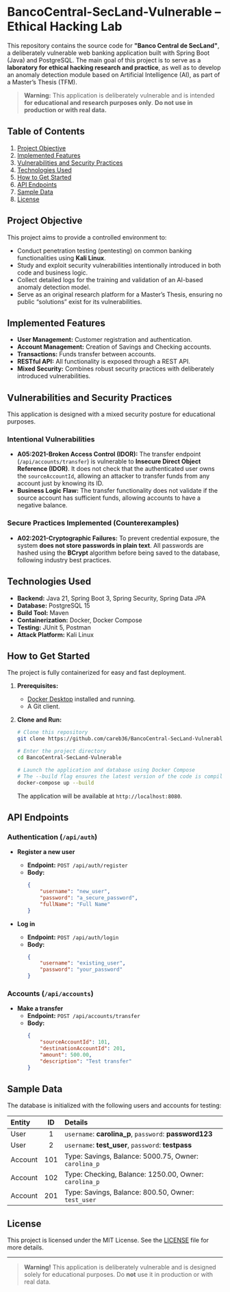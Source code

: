 # BancoCentral-SecLand-Vulnerable – Ethical Hacking Lab

This repository contains the source code for **"Banco Central de SecLand"**, a deliberately vulnerable web banking application built with Spring Boot (Java) and PostgreSQL. The main goal of this project is to serve as a **laboratory for ethical hacking research and practice**, as well as to develop an anomaly detection module based on Artificial Intelligence (AI), as part of a Master’s Thesis (TFM).

> **Warning:** This application is deliberately vulnerable and is intended **for educational and research purposes only**. **Do not use in production or with real data.**

## Table of Contents
1. [Project Objective](#project-objective)
2. [Implemented Features](#implemented-features)
3. [Vulnerabilities and Security Practices](#vulnerabilities-and-security-practices)
4. [Technologies Used](#technologies-used)
5. [How to Get Started](#how-to-get-started)
6. [API Endpoints](#api-endpoints)
7. [Sample Data](#sample-data)
8. [License](#license)

## Project Objective

This project aims to provide a controlled environment to:
* Conduct penetration testing (pentesting) on common banking functionalities using **Kali Linux**.
* Study and exploit security vulnerabilities intentionally introduced in both code and business logic.
* Collect detailed logs for the training and validation of an AI-based anomaly detection model.
* Serve as an original research platform for a Master’s Thesis, ensuring no public “solutions” exist for its vulnerabilities.

## Implemented Features

* **User Management:** Customer registration and authentication.
* **Account Management:** Creation of Savings and Checking accounts.
* **Transactions:** Funds transfer between accounts.
* **RESTful API:** All functionality is exposed through a REST API.
* **Mixed Security:** Combines robust security practices with deliberately introduced vulnerabilities.

## Vulnerabilities and Security Practices

This application is designed with a mixed security posture for educational purposes.

### Intentional Vulnerabilities

* **A05:2021-Broken Access Control (IDOR):** The transfer endpoint (`/api/accounts/transfer`) is vulnerable to **Insecure Direct Object Reference (IDOR)**. It does not check that the authenticated user owns the `sourceAccountId`, allowing an attacker to transfer funds from any account just by knowing its ID.
* **Business Logic Flaw:** The transfer functionality does not validate if the source account has sufficient funds, allowing accounts to have a negative balance.

### Secure Practices Implemented (Counterexamples)

* **A02:2021-Cryptographic Failures:** To prevent credential exposure, the system **does not store passwords in plain text**. All passwords are hashed using the **BCrypt** algorithm before being saved to the database, following industry best practices.

## Technologies Used

* **Backend:** Java 21, Spring Boot 3, Spring Security, Spring Data JPA
* **Database:** PostgreSQL 15
* **Build Tool:** Maven
* **Containerization:** Docker, Docker Compose
* **Testing:** JUnit 5, Postman
* **Attack Platform:** Kali Linux

## How to Get Started

The project is fully containerized for easy and fast deployment.

1.  **Prerequisites:**
    * [Docker Desktop](https://www.docker.com/products/docker-desktop) installed and running.
    * A Git client.

2.  **Clone and Run:**
    ```bash
    # Clone this repository
    git clone https://github.com/careb36/BancoCentral-SecLand-Vulnerable.git

    # Enter the project directory
    cd BancoCentral-SecLand-Vulnerable

    # Launch the application and database using Docker Compose
    # The --build flag ensures the latest version of the code is compiled
    docker-compose up --build
    ```
    The application will be available at `http://localhost:8080`.

## API Endpoints

### Authentication (`/api/auth`)

* **Register a new user**
    * **Endpoint:** `POST /api/auth/register`
    * **Body:**
        ```json
        {
            "username": "new_user",
            "password": "a_secure_password",
            "fullName": "Full Name"
        }
        ```

* **Log in**
    * **Endpoint:** `POST /api/auth/login`
    * **Body:**
        ```json
        {
            "username": "existing_user",
            "password": "your_password"
        }
        ```

### Accounts (`/api/accounts`)

* **Make a transfer**
    * **Endpoint:** `POST /api/accounts/transfer`
    * **Body:**
        ```json
        {
            "sourceAccountId": 101,
            "destinationAccountId": 201,
            "amount": 500.00,
            "description": "Test transfer"
        }
        ```

## Sample Data

The database is initialized with the following users and accounts for testing:

| Entity  | ID  | Details                                                    |
| :------ | :-: | :-------------------------------------------------------- |
| User    | 1   | `username`: **carolina_p**, `password`: **password123**   |
| User    | 2   | `username`: **test_user**, `password`: **testpass**       |
| Account | 101 | Type: Savings, Balance: 5000.75, Owner: `carolina_p`      |
| Account | 102 | Type: Checking, Balance: 1250.00, Owner: `carolina_p`     |
| Account | 201 | Type: Savings, Balance: 800.50, Owner: `test_user`        |

## License

This project is licensed under the MIT License. See the [LICENSE](LICENSE) file for more details.

---

> **Warning!** This application is deliberately vulnerable and is designed solely for educational purposes. Do **not** use it in production or with real data.
